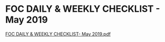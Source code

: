 # FOC DAILY & WEEKLY CHECKLIST - May 2019

[FOC DAILY & WEEKLY CHECKLIST- May 2019.pdf](FOC%20DAILY%20&%20WEEKLY%20CHECKLIST%20-%20May%202019%20a9a79181372d4b9e9b9c79569b26cff4/FOC_DAILY__WEEKLY_CHECKLIST-_May_2019.pdf)